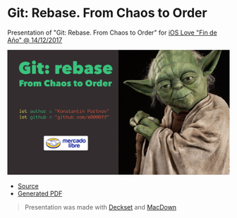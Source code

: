 # Git: Rebase. From Chaos to Order

Presentation of "Git: Rebase. From Chaos to Order" for [iOS Love "Fin de Año" @ 14/12/2017](https://www.meetup.com/iOSLove/events/245466679/)

![](./cover.png)

- [Source](./Git.%20Rebase%20-%20From%20Chaos%20to%20Order.md)
- [Generated PDF](./Git.%20Rebase%20-%20From%20Chaos%20to%20Order.pdf)

> Presentation was made with [Deckset](https://www.decksetapp.com) and [MacDown](https://macdown.uranusjr.com/)